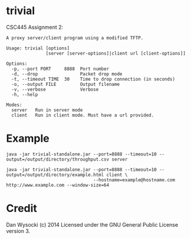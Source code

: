 trivial
=======

CSC445 Assignment 2:

```
A proxy server/client program using a modified TFTP.

Usage: trivial [options] 
               [server [server-options]|client url [client-options]]

Options:
  -p, --port PORT     8888  Port number
  -d, --drop                Packet drop mode
  -t, --timeout TIME  30    Time to drop connection (in seconds)
  -o, --output FILE         Output filename
  -v, --verbose             Verbose
  -h, --help

Modes:
  server   Run in server mode
  client   Run in client mode. Must have a url provided.
```

Example
=======
```
java -jar trivial-standalone.jar --port=8888 --timeout=10 --output=/output/directory/throughput.csv server

java -jar trivial-standalone.jar --port=8888 --timeout=10 --output=/output/directory/example.html client \
                                 --hostname=example@hostname.com http://www.example.com --window-size=64
```

Credit
======
Dan Wysocki (c) 2014
Licensed under the GNU General Public License version 3.
